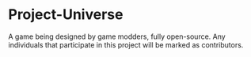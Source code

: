 # Project-Universe
A game being designed by game modders, fully open-source.
Any individuals that participate in this project will be marked as contributors.

